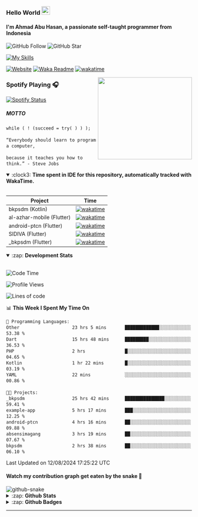 ### Hello World <img src="https://github.com/eby8zevin/eby8zevin/blob/main/assets/Hi.gif"  width="23" height="23">

#### I'm Ahmad Abu Hasan, a passionate self-taught programmer from Indonesia

![GitHub Follow](https://img.shields.io/github/followers/eby8zevin.svg?style=social&label=Follow)
![GitHub Star](https://img.shields.io/github/stars/eby8zevin?affiliations=OWNER%2CCOLLABORATOR&style=social&label=Star)

[![My Skills](https://skillicons.dev/icons?i=androidstudio,java,kotlin,vscode,dart,flutter,linux)](https://skillicons.dev)

[![Website](https://img.shields.io/website?up_message=online&up_color=61DBFB&down_message=maintenance&down_color=FF0000&url=https%3A%2F%2Fconnect-with-eby.web.app&logo=react)](https://connect-with-eby.web.app)
[![Waka Readme](https://github.com/eby8zevin/eby8zevin/actions/workflows/anmol098.yml/badge.svg)](https://github.com/eby8zevin/eby8zevin/actions/workflows/anmol098.yml)
[![wakatime](https://wakatime.com/badge/user/bbcd646f-1daf-4865-a20e-46d4c803e6f8.svg)](https://wakatime.com/@bbcd646f-1daf-4865-a20e-46d4c803e6f8)

<img src="https://github.com/eby8zevin/eby8zevin/blob/main/assets/Octocat.png" width="255" height="222" align='right'>

### Spotify Playing 🎧

[<img src="https://readme-spotify-status-ahmadabuhasan.vercel.app/api/run-spotify-status" alt="Spotify Status" width="350" />](https://open.spotify.com/user/gr3y7pr12w9ol2dy2ccdb10e7)

##### MOTTO

```
while ( ! (succeed = try( ) ) );

“Everybody should learn to program a computer,

because it teaches you how to think.” - Steve Jobs
```

<details open>
  <summary> :clock3: <b>Time spent in IDE for this repository, automatically tracked with WakaTime.</b> </summary>
<br />

| Project | Time |
| -- | -- |
| bkpsdm (Kotlin) | [![wakatime](https://wakatime.com/badge/user/bbcd646f-1daf-4865-a20e-46d4c803e6f8/project/018cc7d1-7b4e-444e-bc71-a21f511d9cf2.svg)](https://wakatime.com/badge/user/bbcd646f-1daf-4865-a20e-46d4c803e6f8/project/018cc7d1-7b4e-444e-bc71-a21f511d9cf2) |
| al-azhar-mobile (Flutter) | [![wakatime](https://wakatime.com/badge/user/bbcd646f-1daf-4865-a20e-46d4c803e6f8/project/018d6782-421c-4fce-8b8f-92fb78d5324d.svg)](https://wakatime.com/badge/user/bbcd646f-1daf-4865-a20e-46d4c803e6f8/project/018d6782-421c-4fce-8b8f-92fb78d5324d) |
| android-ptcn (Flutter) | [![wakatime](https://wakatime.com/badge/user/bbcd646f-1daf-4865-a20e-46d4c803e6f8/project/018d6884-533a-4d65-91d7-b4aaf5eac799.svg)](https://wakatime.com/badge/user/bbcd646f-1daf-4865-a20e-46d4c803e6f8/project/018d6884-533a-4d65-91d7-b4aaf5eac799) |
| SIDIVA (Flutter) | [![wakatime](https://wakatime.com/badge/user/bbcd646f-1daf-4865-a20e-46d4c803e6f8/project/51509fe2-c0b2-4d4c-bd8a-61e0d86cc64c.svg)](https://wakatime.com/badge/user/bbcd646f-1daf-4865-a20e-46d4c803e6f8/project/51509fe2-c0b2-4d4c-bd8a-61e0d86cc64c) |
| _bkpsdm (Flutter) | [![wakatime](https://wakatime.com/badge/user/bbcd646f-1daf-4865-a20e-46d4c803e6f8/project/7f58ed9f-4943-476c-9102-617b9caf2795.svg)](https://wakatime.com/badge/user/bbcd646f-1daf-4865-a20e-46d4c803e6f8/project/7f58ed9f-4943-476c-9102-617b9caf2795) |

</details>

<details open>
  <summary> :zap: <b>Development Stats</b> </summary>
<br/>

<!--START_SECTION:waka-->
![Code Time](http://img.shields.io/badge/Code%20Time-6%2C344%20hrs%2051%20mins-blue)

![Profile Views](http://img.shields.io/badge/Profile%20Views-5-blue)

![Lines of code](https://img.shields.io/badge/From%20Hello%20World%20I%27ve%20Written-3.6%20million%20lines%20of%20code-blue)

📊 **This Week I Spent My Time On** 

```text
💬 Programming Languages: 
Other                    23 hrs 5 mins       █████████████░░░░░░░░░░░░   53.38 % 
Dart                     15 hrs 48 mins      █████████░░░░░░░░░░░░░░░░   36.53 % 
PHP                      2 hrs               █░░░░░░░░░░░░░░░░░░░░░░░░   04.65 % 
Kotlin                   1 hr 22 mins        █░░░░░░░░░░░░░░░░░░░░░░░░   03.19 % 
YAML                     22 mins             ░░░░░░░░░░░░░░░░░░░░░░░░░   00.86 % 

🐱‍💻 Projects: 
_bkpsdm                  25 hrs 42 mins      ███████████████░░░░░░░░░░   59.41 % 
example-app              5 hrs 17 mins       ███░░░░░░░░░░░░░░░░░░░░░░   12.25 % 
android-ptcn             4 hrs 16 mins       ██░░░░░░░░░░░░░░░░░░░░░░░   09.88 % 
absensimagang            3 hrs 19 mins       ██░░░░░░░░░░░░░░░░░░░░░░░   07.67 % 
bkpsdm                   2 hrs 38 mins       ██░░░░░░░░░░░░░░░░░░░░░░░   06.10 % 
```


 Last Updated on 12/08/2024 17:25:22 UTC
<!--END_SECTION:waka-->

#### Watch my contribution graph get eaten by the snake 🐍

<picture>
  <source media="(prefers-color-scheme: dark)" srcset="https://raw.githubusercontent.com/eby8zevin/eby8zevin/output/github-contribution-grid-snake-dark.svg" />
  <source media="(prefers-color-scheme: light)" srcset="https://raw.githubusercontent.com/eby8zevin/eby8zevin/output/github-contribution-grid-snake.svg" />
  <img alt="github-snake" src="https://raw.githubusercontent.com/eby8zevin/eby8zevin/output/github-contribution-grid-snake.svg" />
</picture>

</details>

<details>
  <summary> :zap: <b>Github Stats</b> </summary>
<p align="center">:heart:</p>
<p align="center"><a href="https://github.com/eby8zevin">
  <img src="https://github-readme-stats.vercel.app/api?username=eby8zevin&show_icons=true&theme=dark&line_height=20">
  <img src="https://github-readme-stats.vercel.app/api/top-langs/?username=eby8zevin&layout=compact&theme=dark">
</a></p>
<p align="center">
  <a href="https://github.com/eby8zevin">
    <img src="https://github-readme-streak-stats.herokuapp.com/?user=eby8zevin&theme=dark"/>
  </a>
</p>
</details>

<details>
  <summary> :zap: <b>Github Badges</b> </summary>
  <br>
  <a href='https://archiveprogram.github.com/'><img src='https://raw.githubusercontent.com/acervenky/animated-github-badges/master/assets/acbadge.gif' width='40' height='40'></a> 
  <a href='https://docs.github.com/en/developers'><img src='https://raw.githubusercontent.com/acervenky/animated-github-badges/master/assets/devbadge.gif' width='40' height='40'></a> 
  <a href='https://github.com/pricing'><img src='https://raw.githubusercontent.com/acervenky/animated-github-badges/master/assets/pro.gif' width='40' height='40'></a> 
  <a href='https://stars.github.com/'><img src='https://raw.githubusercontent.com/acervenky/animated-github-badges/master/assets/starbadge.gif' width='35' height='35'></a> 
  <a href='https://docs.github.com/en/github/supporting-the-open-source-community-with-github-sponsors'><img src='https://raw.githubusercontent.com/acervenky/animated-github-badges/master/assets/sponsorbadge.gif' width='35' height='35'></a>
</details>

---
